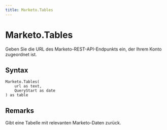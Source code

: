 ```yaml
---
title: Marketo.Tables
---
```


# Marketo.Tables


Geben Sie die URL des Marketo-REST-API-Endpunkts ein, der Ihrem Konto zugeordnet ist.


## Syntax

```powerquery
Marketo.Tables(
    url as text,
    QueryStart as date
) as table
```


## Remarks

Gibt eine Tabelle mit relevanten Marketo-Daten zurück.



